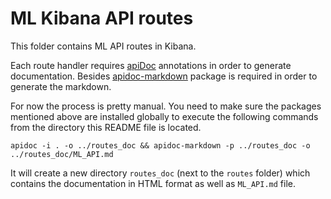 # ML Kibana API routes

This folder contains ML API routes in Kibana.

Each route handler requires [apiDoc](https://github.com/apidoc/apidoc) annotations in order 
to generate documentation.
Besides [apidoc-markdown](https://github.com/rigwild/apidoc-markdown) package is required in order to generate the markdown.

For now the process is pretty manual. You need to make sure the packages mentioned above are installed globally 
to execute the following commands from the directory this README file is located.
```
apidoc -i . -o ../routes_doc && apidoc-markdown -p ../routes_doc -o ../routes_doc/ML_API.md 
```

It will create a new directory `routes_doc` (next to the `routes` folder) which contains the documentation in HTML format 
as well as `ML_API.md` file.